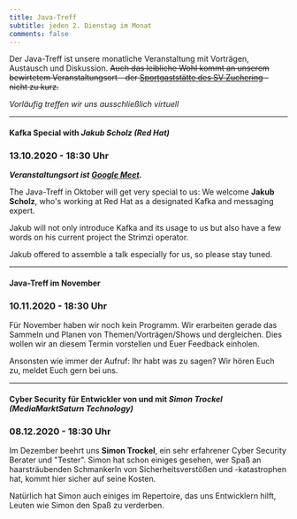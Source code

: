 ```yaml
---
title: Java-Treff
subtitle: jeden 2. Dienstag im Monat
comments: false
---
```


Der Java-Treff ist unsere monatliche Veranstaltung mit Vorträgen, Austausch und Diskussion.
~~Auch das leibliche Wohl kommt an unserem bewirtetem Veranstaltungsort - der [Sportgaststätte des SV Zuchering](https://goo.gl/maps/WdFPbCwjdqWQr5eUA) - nicht zu kurz.~~

_Vorläufig treffen wir uns ausschließlich virtuell_

---

#### Kafka Special with *Jakub Scholz (Red Hat)*
### 13.10.2020 - 18:30 Uhr

***Veranstaltungsort ist [Google Meet](https://meet.google.com/get-jzpw-qxm).***

The Java-Treff in Oktober will get very special to us:
We welcome **Jakub Scholz**, who's working at Red Hat as a designated Kafka and messaging expert.

Jakub will not only introduce Kafka and its usage to us but also have a few words on his current project the Strimzi operator.

Jakub offered to assemble a talk especially for us, so please stay tuned.

---

#### Java-Treff im November
### 10.11.2020 - 18:30 Uhr

Für November haben wir noch kein Programm. Wir erarbeiten gerade das Sammeln und Planen von Themen/Vorträgen/Shows und dergleichen.
Dies wollen wir an diesem Termin vorstellen und Euer Feedback einholen.

Ansonsten wie immer der Aufruf: Ihr habt was zu sagen? Wir hören Euch zu, meldet Euch gern bei uns.

---

#### Cyber Security für Entwickler von und mit *Simon Trockel (MediaMarktSaturn Technology)*
### 08.12.2020 - 18:30 Uhr

Im Dezember beehrt uns **Simon Trockel**, ein sehr erfahrener Cyber Security Berater und "Tester".
Simon hat schon einiges gesehen, wer Spaß an haarsträubenden Schmankerln von Sicherheitsverstößen und -katastrophen hat, kommt hier sicher auf seine Kosten.

Natürlich hat Simon auch einiges im Repertoire, das uns Entwicklern hilft, Leuten wie Simon den Spaß zu verderben.
